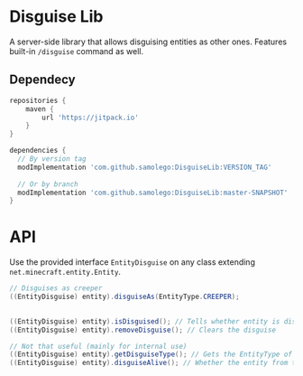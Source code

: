 # Disguise Lib

A server-side library that allows disguising entities as other ones.
Features built-in `/disguise` command as well.

## Dependecy
```gradle
repositories {
	maven {
		url 'https://jitpack.io'
	}
}

dependencies {
  // By version tag
  modImplementation 'com.github.samolego:DisguiseLib:VERSION_TAG'
  
  // Or by branch
  modImplementation 'com.github.samolego:DisguiseLib:master-SNAPSHOT'
}
```
# API

Use the provided interface `EntityDisguise` on any class extending `net.minecraft.entity.Entity`.

```java
// Disguises as creeper
((EntityDisguise) entity).disguiseAs(EntityType.CREEPER);

        
((EntityDisguise) entity).isDisguised(); // Tells whether entity is disguised or not
((EntityDisguise) entity).removeDisguise(); // Clears the disguise

// Not that useful (mainly for internal use)
((EntityDisguise) entity).getDisguiseType(); // Gets the EntityType of the disguise
((EntityDisguise) entity).disguiseAlive(); // Whether the entity from the disguise is an instance of LivingEntity
```

